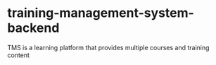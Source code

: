 # training-management-system-backend
TMS is a learning platform that provides multiple courses and training content
